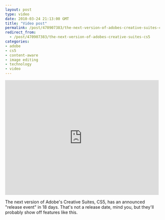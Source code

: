 ```yaml
---
layout: post
type: video
date: 2010-03-24 21:13:00 GMT
title: "Video post"
permalink: /post/470907383/the-next-version-of-adobes-creative-suites-cs5
redirect_from: 
  - /post/470907383/the-next-version-of-adobes-creative-suites-cs5
categories:
- adobe
- cs5
- content-aware
- image editing
- technology
- video
---
```

<iframe width="500" height="375"  id="youtube_iframe" src="https://www.youtube.com/embed/NH0aEp1oDOI?feature=oembed&amp;enablejsapi=1&amp;origin=https://safe.txmblr.com&amp;wmode=opaque" frameborder="0" allow="accelerometer; autoplay; clipboard-write; encrypted-media; gyroscope; picture-in-picture" allowfullscreen title="Adobe Photoshop CS5: Content-Aware Fill Sneak Peek"></iframe>

The next version of Adobe's Creative Suites, CS5, has an announced "release event" in 18 days. That's not a release date, mind you, but they'll probably show off features like this.